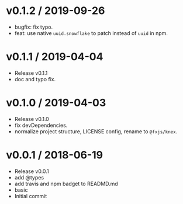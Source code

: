 
v0.1.2 / 2019-09-26
==================

  * bugfix: fix typo.
  * feat: use native `uuid.snowflake` to patch instead of `uuid` in npm.

v0.1.1 / 2019-04-04
===================

  * Release v0.1.1
  * doc and typo fix.

v0.1.0 / 2019-04-03
===================

  * Release v0.1.0
  * fix devDependencies.
  * normalize project structure, LICENSE config, rename to `@fxjs/knex`.

v0.0.1 / 2018-06-19
===================

  * Release v0.0.1
  * add @types
  * add travis and npm badget to READMD.md
  * basic
  * Initial commit

